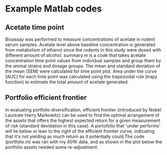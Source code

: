 # Example Matlab codes

## Acetate time point
<p> Bioassay was performed to measure concentrations of acetate in rodent serum samples. Acetate level above baseline concentration is generated from metabolism of ethanol since the rodents in this study were dosed with different amount of alcohol. summary.m is a code that takes acetate concentration time point values from individual samples and group them by the animal strains and dosage groups. The mean and standard deviation of the mean (SEM) were calculated for time point plot. Area under the curve (AUC) for each time point was calculated using the trapezoidal rule (trapz function) to estimate the total amount of acetate generated.</p>

## Portfolio efficient frontier
<p>In evaluating portfolio diversification, efficient frontier (introduced by Nobel Laureate Harry Markowitz) can be used to find the optimal arrangement of the assets that offers the highest expected return for a given measurement of risk (standard devidation in this case). A portofolio that 'under performs' will lie below or lean to the right of the efficient frontier curve, indicating that it's not yielding as much return as it potentially could.The code (portfolio.m) was ran with my 401K data, and as shown in the plot below the portfolio assets needed some re-adjustment.


